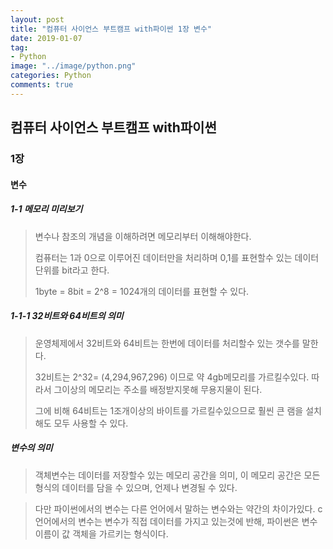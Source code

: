 ```yaml
---
layout: post
title: "컴퓨터 사이언스 부트캠프 with파이썬 1장 변수"
date: 2019-01-07
tag:
- Python
image: "../image/python.png"
categories: Python
comments: true
---
```


## 컴퓨터 사이언스 부트캠프 with파이썬

### 1장

#### 변수

##### 	1-1 메모리 미리보기

> 변수나 참조의 개념을 이해하려면 메모리부터 이해해야한다.
>
> 컴퓨터는 1과 0으로 이루어진 데이터만을 처리하며 0,1를 표현할수 있는 데이터 단위를 bit라고 한다.
>
> 1byte = 8bit = 2^8 = 1024개의 데이터를 표현할 수 있다.

##### 1-1-1 32비트와 64비트의 의미

> 운영체제에서 32비트와 64비트는 한번에 데이터를 처리할수 있는 갯수를 말한다.
>
> 32비트는 2^32= (4,294,967,296) 이므로 약 4gb메모리를 가르킬수있다. 따라서 그이상의 메모리는 주소를 배정받지못해 무용지물이 된다.
>
> 그에 비해 64비트는 1조개이상의 바이트를 가르킬수있으므로 훨씬 큰 램을 설치해도 모두 사용할 수 있다.

##### 변수의 의미
> 객체변수는 데이터를 저장할수 있는 메모리 공간을 의미, 이 메모리 공간은 모든 형식의 데이터를 담을 수 있으며, 언제나 변경될 수 있다.

> 다만 파이썬에서의 변수는 다른 언어에서 말하는 변수와는 약간의 차이가있다. c언어에서의 변수는 변수가 직접 데이터를 가지고 있는것에 반해, 파이썬은 변수이름이 값 객체을 가르키는 형식이다.